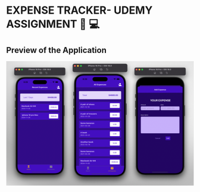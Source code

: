 

# EXPENSE TRACKER- UDEMY ASSIGNMENT  🚀 💻






 

##  Preview of the Application
![App Screenshot](./screenshots/Overview.png)



